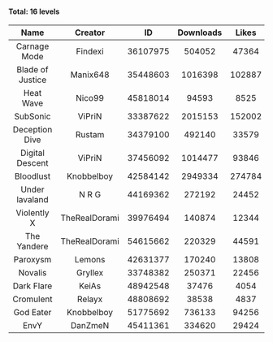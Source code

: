 #### Total: 16 levels

| Name | Creator | ID | Downloads | Likes |
|:---:|:---:|:---:|:---:|:---:|
| Carnage Mode | Findexi | 36107975 | 504052 | 47364
| Blade of Justice | Manix648 | 35448603 | 1016398 | 102887
| Heat Wave | Nico99 | 45818014 | 94593 | 8525
| SubSonic | ViPriN | 33387622 | 2015153 | 152002
| Deception Dive | Rustam | 34379100 | 492140 | 33579
| Digital Descent | ViPriN | 37456092 | 1014477 | 93846
| Bloodlust | Knobbelboy | 42584142 | 2949334 | 274784
| Under lavaland | N R G | 44169362 | 272192 | 24452
| Violently X | TheRealDorami | 39976494 | 140874 | 12344
| The Yandere | TheRealDorami | 54615662 | 220329 | 44591
| Paroxysm | Lemons | 42631377 | 170240 | 13808
| Novalis | Gryllex | 33748382 | 250371 | 22456
| Dark Flare | KeiAs | 48942548 | 37476 | 4054
| Cromulent | Relayx | 48808692 | 38538 | 4837
| God Eater | Knobbelboy | 51775692 | 736133 | 94256
| EnvY | DanZmeN | 45411361 | 334620 | 29424
